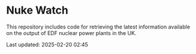 # Nuke Watch

This repository includes code for retrieving the latest information available on the output of EDF nuclear power plants in the UK.

Last updated: 2025-02-20 02:45